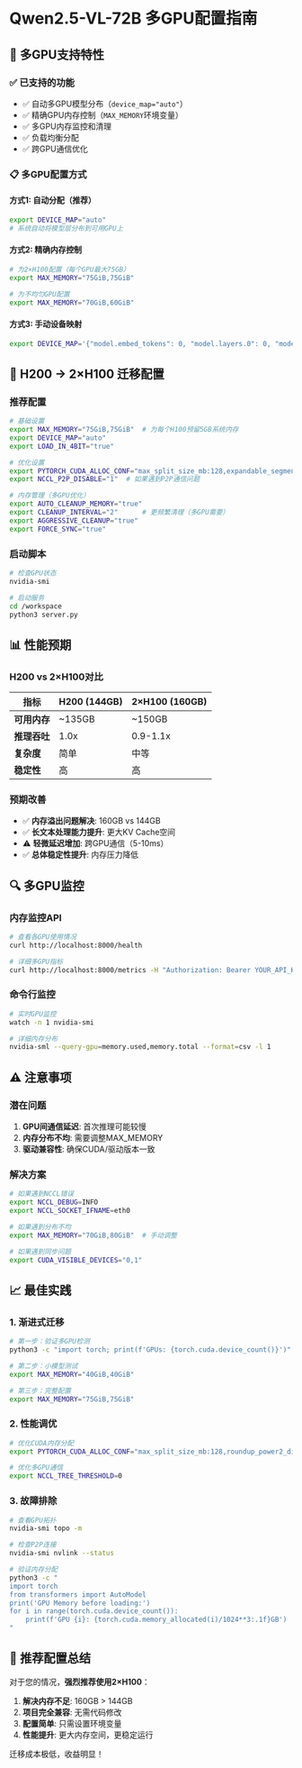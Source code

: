 # Qwen2.5-VL-72B 多GPU配置指南

## 🚀 多GPU支持特性

### ✅ 已支持的功能
- ✅ 自动多GPU模型分布（`device_map="auto"`）
- ✅ 精确GPU内存控制（`MAX_MEMORY`环境变量）
- ✅ 多GPU内存监控和清理
- ✅ 负载均衡分配
- ✅ 跨GPU通信优化

### 📋 多GPU配置方式

#### 方式1: 自动分配（推荐）
```bash
export DEVICE_MAP="auto"
# 系统自动将模型层分布到可用GPU上
```

#### 方式2: 精确内存控制
```bash
# 为2×H100配置（每个GPU最大75GB）
export MAX_MEMORY="75GiB,75GiB"

# 为不均匀GPU配置
export MAX_MEMORY="70GiB,60GiB"
```

#### 方式3: 手动设备映射
```bash
export DEVICE_MAP='{"model.embed_tokens": 0, "model.layers.0": 0, "model.layers.1": 1, "lm_head": 1}'
```

## 🔧 H200 → 2×H100 迁移配置

### 推荐配置
```bash
# 基础设置
export MAX_MEMORY="75GiB,75GiB"  # 为每个H100预留5GB系统内存
export DEVICE_MAP="auto"
export LOAD_IN_4BIT="true"

# 优化设置
export PYTORCH_CUDA_ALLOC_CONF="max_split_size_mb:128,expandable_segments:True"
export NCCL_P2P_DISABLE="1"  # 如果遇到P2P通信问题

# 内存管理（多GPU优化）
export AUTO_CLEANUP_MEMORY="true"
export CLEANUP_INTERVAL="2"      # 更频繁清理（多GPU需要）
export AGGRESSIVE_CLEANUP="true"
export FORCE_SYNC="true"
```

### 启动脚本
```bash
# 检查GPU状态
nvidia-smi

# 启动服务
cd /workspace
python3 server.py
```

## 📊 性能预期

### H200 vs 2×H100对比

| 指标 | H200 (144GB) | 2×H100 (160GB) |
|------|--------------|----------------|
| **可用内存** | ~135GB | ~150GB |
| **推理吞吐** | 1.0x | 0.9-1.1x |
| **复杂度** | 简单 | 中等 |
| **稳定性** | 高 | 高 |

### 预期改善
- ✅ **内存溢出问题解决**: 160GB vs 144GB
- ✅ **长文本处理能力提升**: 更大KV Cache空间
- ⚠️ **轻微延迟增加**: 跨GPU通信（5-10ms）
- ✅ **总体稳定性提升**: 内存压力降低

## 🔍 多GPU监控

### 内存监控API
```bash
# 查看各GPU使用情况
curl http://localhost:8000/health

# 详细多GPU指标
curl http://localhost:8000/metrics -H "Authorization: Bearer YOUR_API_KEY"
```

### 命令行监控
```bash
# 实时GPU监控
watch -n 1 nvidia-smi

# 详细内存分布
nvidia-sml --query-gpu=memory.used,memory.total --format=csv -l 1
```

## ⚠️ 注意事项

### 潜在问题
1. **GPU间通信延迟**: 首次推理可能较慢
2. **内存分布不均**: 需要调整MAX_MEMORY
3. **驱动兼容性**: 确保CUDA/驱动版本一致

### 解决方案
```bash
# 如果遇到NCCL错误
export NCCL_DEBUG=INFO
export NCCL_SOCKET_IFNAME=eth0

# 如果遇到分布不均
export MAX_MEMORY="70GiB,80GiB"  # 手动调整

# 如果遇到同步问题
export CUDA_VISIBLE_DEVICES="0,1"
```

## 📈 最佳实践

### 1. 渐进式迁移
```bash
# 第一步：验证多GPU检测
python3 -c "import torch; print(f'GPUs: {torch.cuda.device_count()}')"

# 第二步：小模型测试
export MAX_MEMORY="40GiB,40GiB"

# 第三步：完整配置
export MAX_MEMORY="75GiB,75GiB"
```

### 2. 性能调优
```bash
# 优化CUDA内存分配
export PYTORCH_CUDA_ALLOC_CONF="max_split_size_mb:128,roundup_power2_divisions:16"

# 优化多GPU通信
export NCCL_TREE_THRESHOLD=0
```

### 3. 故障排除
```bash
# 查看GPU拓扑
nvidia-smi topo -m

# 检查P2P连接
nvidia-smi nvlink --status

# 验证内存分配
python3 -c "
import torch
from transformers import AutoModel
print('GPU Memory before loading:')
for i in range(torch.cuda.device_count()):
    print(f'GPU {i}: {torch.cuda.memory_allocated(i)/1024**3:.1f}GB')
"
```

## 🎯 推荐配置总结

对于您的情况，**强烈推荐使用2×H100**：

1. **解决内存不足**: 160GB > 144GB
2. **项目完全兼容**: 无需代码修改
3. **配置简单**: 只需设置环境变量
4. **性能提升**: 更大内存空间，更稳定运行

迁移成本极低，收益明显！ 